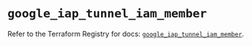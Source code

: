 # `google_iap_tunnel_iam_member`

Refer to the Terraform Registry for docs: [`google_iap_tunnel_iam_member`](https://registry.terraform.io/providers/drfaust92/google/4.16.4/docs/resources/iap_tunnel_iam_member).
